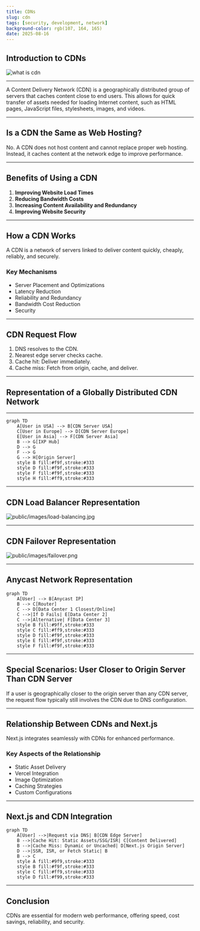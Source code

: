 ```yaml
---
title: CDNs
slug: cdn
tags: [security, development, network]
background-color: rgb(107, 164, 165)
date: 2025-08-16
---
```



## Introduction to CDNs

![what is cdn](/images/what-is-cdn.jpg)

---

A Content Delivery Network (CDN) is a geographically distributed group of servers that caches content close to end users. This allows for quick transfer of assets needed for loading Internet content, such as HTML pages, JavaScript files, stylesheets, images, and videos.

---

## Is a CDN the Same as Web Hosting?

No. A CDN does not host content and cannot replace proper web hosting. Instead, it caches content at the network edge to improve performance.

---

## Benefits of Using a CDN

1. **Improving Website Load Times**
2. **Reducing Bandwidth Costs**
3. **Increasing Content Availability and Redundancy**
4. **Improving Website Security**

---

## How a CDN Works

A CDN is a network of servers linked to deliver content quickly, cheaply, reliably, and securely.

### Key Mechanisms

- Server Placement and Optimizations
- Latency Reduction
- Reliability and Redundancy
- Bandwidth Cost Reduction
- Security

---

## CDN Request Flow

1. DNS resolves to the CDN.
2. Nearest edge server checks cache.
3. Cache hit: Deliver immediately.
4. Cache miss: Fetch from origin, cache, and deliver.

---

## Representation of a Globally Distributed CDN Network

---

```mermaid
graph TD
    A[User in USA] --> B[CDN Server USA]
    C[User in Europe] --> D[CDN Server Europe]
    E[User in Asia] --> F[CDN Server Asia]
    B --> G[IXP Hub]
    D --> G
    F --> G
    G --> H[Origin Server]
    style B fill:#f9f,stroke:#333
    style D fill:#f9f,stroke:#333
    style F fill:#f9f,stroke:#333
    style H fill:#ff9,stroke:#333
```

---

## CDN Load Balancer Representation

![public/images/load-balancing.jpg](https://www.cloudflare.com/img/learning/cdn/reliability/load-balance-diagram.png)

---

## CDN Failover Representation

![public/images/failover.png](https://imagekit.io/blog/content/images/2020/06/Happy-User.jpg)

---

## Anycast Network Representation

```mermaid
graph TD
    A[User] --> B[Anycast IP]
    B --> C[Router]
    C --> D[Data Center 1 Closest/Online]
    C -->|If D Fails| E[Data Center 2]
    C -->|Alternative| F[Data Center 3]
    style B fill:#9ff,stroke:#333
    style C fill:#ff9,stroke:#333
    style D fill:#f9f,stroke:#333
    style E fill:#f9f,stroke:#333
    style F fill:#f9f,stroke:#333
```

---

## Special Scenarios: User Closer to Origin Server Than CDN Server

If a user is geographically closer to the origin server than any CDN server, the request flow typically still involves the CDN due to DNS configuration.

---

## Relationship Between CDNs and Next.js

Next.js integrates seamlessly with CDNs for enhanced performance.

### Key Aspects of the Relationship

- Static Asset Delivery
- Vercel Integration
- Image Optimization
- Caching Strategies
- Custom Configurations

---

## Next.js and CDN Integration

```mermaid
graph TD
    A[User] -->|Request via DNS| B[CDN Edge Server]
    B -->|Cache Hit: Static Assets/SSG/ISR| C[Content Delivered]
    B -->|Cache Miss: Dynamic or Uncached| D[Next.js Origin Server]
    D -->|SSR, ISR, or Fetch Static| B
    B --> C
    style A fill:#9f9,stroke:#333
    style B fill:#f9f,stroke:#333
    style C fill:#ff9,stroke:#333
    style D fill:#f99,stroke:#333
```

---

## Conclusion

CDNs are essential for modern web performance, offering speed, cost savings, reliability, and security.
